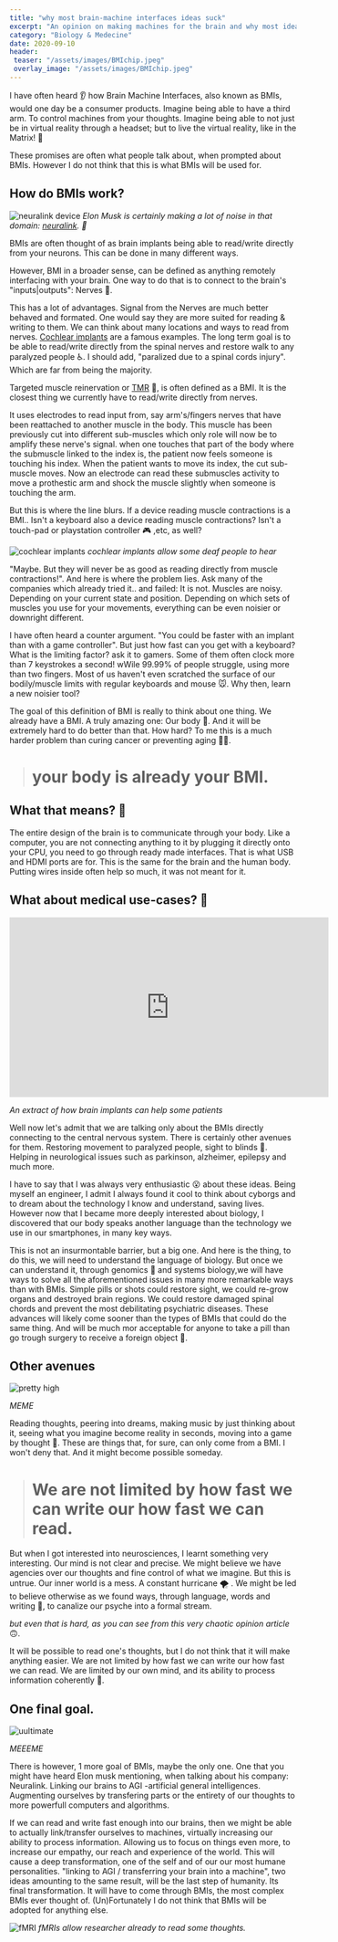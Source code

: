 ```yaml
---
title: "why most brain-machine interfaces ideas suck"
excerpt: "An opinion on making machines for the brain and why most ideas seem unreasonable"
category: "Biology & Medecine"
date: 2020-09-10
header:
 teaser: "/assets/images/BMIchip.jpeg"
 overlay_image: "/assets/images/BMIchip.jpeg"
---
```


I have often heard 👂 how Brain Machine Interfaces, also known as BMIs, would one day be a consumer products. Imagine being able to have a third arm. To control machines from your thoughts. Imagine being able to not just be in virtual reality through a headset; but to live the virtual reality, like in the Matrix! 🔫

These promises are often what people talk about, when prompted about BMIs. However I do not think that this is what BMIs will be used for.

## How do BMIs work?

![neuralink device](/assets/images/elonneura.jpg)
_Elon Musk is certainly making a lot of noise in that domain: [neuralink](https://neuralink.com/). 🧠_

BMIs are often thought of as brain implants being able to read/write directly from your neurons. This can be done in many different ways.

However, BMI in a broader sense, can be defined as anything remotely interfacing with your brain.
One way to do that is to connect to the brain's "inputs|outputs": Nerves 🔌.

This has a lot of advantages. Signal from the Nerves are much better behaved and formated. One would say they are more suited for reading & writing to them. We can think about many locations and ways to read from nerves. [Cochlear implants](https://www.hopkinsmedicine.org/health/treatment-tests-and-therapies/cochlear-implant-surgery) are a famous examples. The long term goal is to be able to read/write directly from the spinal nerves and restore walk to any paralyzed people :wheelchair:. I should add, "paralized due to a spinal cords injury". Which are far from being the majority.

Targeted muscle reinervation or [TMR](https://www.wcbl.com/targeted-muscle-reinnervation/) 💪, is often defined as a BMI. It is the closest thing we currently have to read/write directly from nerves.

It uses electrodes to read input from, say arm's/fingers nerves that have been reattached to another muscle in the body. This muscle has been previously cut into different sub-muscles which only role will now be to amplify these nerve's signal. when one touches that part of the body where the submuscle linked to the index is, the patient now feels someone is touching his index. When the patient wants to move its index, the cut sub-muscle moves. Now an electrode can read these submuscles activity to move a prothestic arm and shock the muscle slightly when someone is touching the arm.

But this is where the line blurs. If a device reading muscle contractions is a BMI.. Isn't a keyboard also a device reading muscle contractions? Isn't a touch-pad or playstation controller 🎮 ,etc, as well?

![cochlear implants](/assets/images/cochlear.jpg)
_cochlear implants allow some deaf people to hear_

"Maybe. But they will never be as good as reading directly from muscle contractions!".
And here is where the problem lies. Ask many of the companies which already tried it.. and failed: It is not. Muscles are noisy. Depending on your current state and position. Depending on which sets of muscles you use for your movements, everything can be even noisier or downright different.

I have often heard a counter argument. "You could be faster with an implant than with a game controller". But just how fast can you get with a keyboard? What is the limiting factor? ask it to gamers. Some of them often clock more than 7 keystrokes a second! wWile 99.99% of people struggle, using more than two fingers. Most of us haven't even scratched the surface of our bodily/muscle limits with regular keyboards and mouse :mouse:. Why then, learn a new noisier tool?

The goal of this definition of BMI is really to think about one thing. We already have a BMI. A truly amazing one: Our body 🤾. And it will be extremely hard to do better than that. How hard? To me this is a much harder problem than curing cancer or preventing aging 🧑‍🦳.

> # your body is already your BMI.

## What that means? 🤔

The entire design of the brain is to communicate through your body. Like a computer, you are not connecting anything to it by plugging it directly onto your CPU, you need to go through ready made interfaces. That is what USB and HDMI ports are for. This is the same for the brain and the human body. Putting wires inside often help so much, it was not meant for it.

## What about medical use-cases? 🏥

<iframe width="560" height="315" src="https://www.youtube.com/embed/_6oNoLWcDqw" frameborder="0" allow="accelerometer; autoplay; clipboard-write; encrypted-media; gyroscope; picture-in-picture" allowfullscreen></iframe>

_An extract of how brain implants can help some patients_ 

Well now let's admit that we are talking only about the BMIs directly connecting to the central nervous system. There is certainly other avenues for them. Restoring movement to paralyzed people, sight to blinds 🦯. Helping in neurological issues such as parkinson, alzheimer, epilepsy and much more.

I have to say that I was always very enthusiastic :open_mouth: about these ideas. Being myself an engineer, I admit I always found it cool to think about cyborgs and to dream about the technology I know and understand, saving lives. However now that I became more deeply interested about biology, I discovered that our body speaks another language than the technology we use in our smartphones, in many key ways.

This is not an insurmontable barrier, but a big one. And here is the thing, to do this, we will need to understand the language of biology. But once we can understand it, through genomics 🧬 and systems biology,we will have ways to solve all the aforementioned issues in many more remarkable ways than with BMIs. Simple pills or shots could restore sight, we could re-grow organs and destroyed  brain regions. We could restore damaged spinal chords and prevent the most debilitating psychiatric diseases. These advances will likely come sooner than the types of BMIs that could do the same thing. And will be much mor acceptable for anyone to take a pill than go trough surgery to receive a foreign object 🔌.

## Other avenues

![pretty high](/assets/images/transcendence0.jpeg)

_MEME_

Reading thoughts, peering into dreams, making music by just thinking about it, seeing what you imagine become reality in seconds, moving into a game by thought 💭. These are things that, for sure, can only come from a BMI. I won't deny that. And it might become possible someday.

> # We are not limited by how fast we can write our how fast we can read.

But when I got interested into neurosciences, I learnt something very interesting. Our mind is not clear and precise. We might believe we have agencies over our thoughts and fine control of what we imagine. But this is untrue. Our inner world is a mess. A constant hurricane :tornado: . We might be led to believe otherwise as we found ways, through language, words and writing 📖, to canalize our psyche into a formal stream.

 _but even that is hard, as you can see from this very chaotic opinion article_ 🙃.

It will be possible to read one's thoughts, but I do not think that it will make anything easier. We are not limited by how fast we can write our how fast we can read. We are limited by our own mind, and its ability to process information coherently 🧠.

## One final goal.

![uultimate](/assets/images/transcendence1.jpeg)

_MEEEME_

There is however, 1 more goal of BMIs, maybe the only one. One that you might have heard Elon musk mentioning, when talking about his company: Neuralink. Linking our brains to AGI -artificial general intelligences. Augmenting ourselves by transfering parts or the entirety of our thoughts to more powerfull computers and algorithms.

If we can read and write fast enough into our brains, then we might be able to actually link/transfer ourselves to machines, virtually increasing our ability to process information. Allowing us to focus on things even more, to increase our empathy, our reach and experience of the world. This will cause a deep transformation, one of the self and of our our most humane personalities. "linking to AGI / transferring your brain into a machine", two ideas amounting to the same result, will be the last step of humanity. Its final transformation. It will have to come through BMIs, the most complex BMIs ever thought of. (Un)Fortunately I do not think that BMIs will be adopted for anything else.

![fMRI](/assets/images/fmri_ex.jpg)
_fMRIs allow researcher already to read some thoughts._
